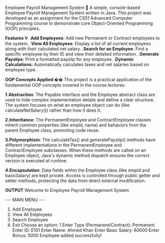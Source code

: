Employee Payroll Management System 💼
A simple, console-based Employee Payroll Management System written in Java. This project was developed as an assignment for the CS51 Advanced Computer Programming course to demonstrate core Object-Oriented Programming (OOP) principles.

**Features ✨**
.**Add Employees**: Add new Permanent or Contract employees to the system.
.**View All Employees**: Display a list of all current employees along with their calculated net salary.
.**Search for an Employee**: Find a specific employee by their ID and view their detailed information.
.**Generate Payslips**: Print a formatted payslip for any employee.
.**Dynamic Calculations:** Automatically calculates taxes and net salaries based on employee type.

**OOP Concepts Applied �**�
This project is a practical application of the fundamental OOP concepts covered in the course lectures:

**1.Abstraction**: The Payable interface and the Employee abstract class  are used to hide complex implementation details and define a clear structure. The system focuses on what an employee object can do (like calculateNetSalary()) rather than how it does it.

**2.Inheritance**: The PermanentEmployee and ContractEmployee classes inherit common properties (like empId, name) and behaviors from the parent Employee class, promoting code reuse.

**3.Polymorphism**: The calculateTax() and generatePayslip()  methods have different implementations in the PermanentEmployee and ContractEmployee subclasses. When these methods are called on an Employee object, Java's dynamic method dispatch  ensures the correct version is executed at runtime.

**4.Encapsulation**: Data fields within the Employee class (like empId and basicSalary) are kept private. Access is controlled through public getter and setter methods, protecting the data from direct external modification.

**OUTPUT**
Welcome to Employee Payroll Management System

--- MAIN MENU ---
1. Add Employee
2. View All Employees
3. Search Employee
4. Exit
Choose an option: 1
Enter Type (Permanent/Contract): Permanent
Enter ID: E101
Enter Name: Ahmed Khan
Enter Basic Salary: 60000
Enter Bonus: 5000
Employee added successfully!
